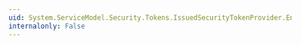 ```yaml
---
uid: System.ServiceModel.Security.Tokens.IssuedSecurityTokenProvider.EndGetTokenCore(System.IAsyncResult)
internalonly: False
---
```

